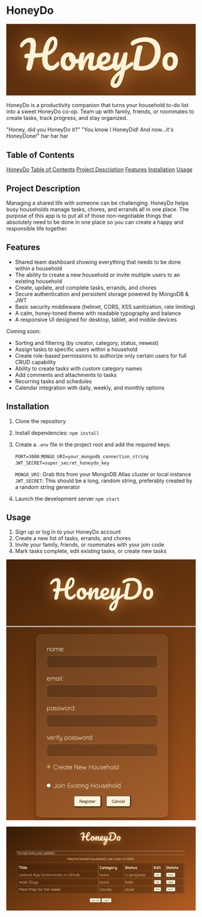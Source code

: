 # HoneyDo

![Image_Alt](https://github.com/MikeMcdonald1/HoneyDo/blob/4b82d238c9119f822cc5b09d8cbfae0897702f4b/honeydo1.png)

HoneyDo is a productivity companion that turns your household to-do list into a sweet HoneyDo co-op.
Team up with family, friends, or roommates to create tasks, track progress, and stay organized.

"Honey, did you HoneyDo it?"
"You know I HoneyDid! And now...it's HoneyDone!" har har har

## Table of Contents

[HoneyDo](#honeydo)
[Table of Contents](#table-of-contents)
[Project Description](#project-description)
[Features](#features)
[Installation](#installation)
[Usage](#usage)

## Project Description

Managing a shared life with someone can be challenging. HoneyDo helps busy households 
manage tasks, chores, and errands all in one place. The purpose of this app is to
put all of those non-negotiable things that absolutely need to be done in one place so
you can create a happy and responsible life together.

## Features

- Shared team dashboard showing everything that needs to be done within a household
- The ability to create a new household or invite multiple users to an existing household
- Create, update, and complete tasks, errands, and chores
- Secure authentication and persistent storage powered by MongoDB & JWT
- Basic security middleware (helmet, CORS, XSS sanitization, rate limiting)
- A calm, honey-toned theme with readable typography and balance
- A responsive UI designed for desktop, tablet, and mobile devices

Coming soon:

- Sorting and filtering (by creator, category, status, newest)
- Assign tasks to specific users within a household
- Create role-based permissions to authorize only certain users for full CRUD capability
- Ability to create tasks with custom category names
- Add comments and attachments to tasks
- Recurring tasks and schedules
- Calendar integration with daily, weekly, and monthly options

## Installation

1. Clone the repository

2. Install dependencies:
   `npm install`

3. Create a `.env` file in the project root and add the required keys:

   `PORT=3000`
   `MONGO_URI=your_mongodb_connection_string`
   `JWT_SECRET=super_secret_honeydo_key`

   `MONGO_URI`: Grab this from your MongoDB Atlas cluster or local instance
   `JWT_SECRET`: This should be a long, random string, preferably created by a random string generator

4. Launch the development server
   `npm start`

## Usage

1. Sign up or log in to your HoneyDo account
2. Create a new list of tasks, errands, and chores
3. Invite your family, friends, or roommates with your join code
4. Mark tasks complete, edit existing tasks, or create new tasks

![Image_Alt](https://github.com/MikeMcdonald1/HoneyDo/blob/4b82d238c9119f822cc5b09d8cbfae0897702f4b/honeydo2.png)

![Image_Alt](https://github.com/MikeMcdonald1/HoneyDo/blob/4b82d238c9119f822cc5b09d8cbfae0897702f4b/honeydo3.png)
